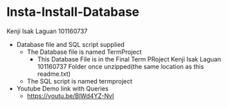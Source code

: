# Insta-Install-Database
Kenji Isak Laguan
101160737
- Database file and SQL script supplied 
	- The Database file is named TermProject
		- This Database File is in the Final Term PRoject Kenji Isak Laguan 101160737 Folder once unzipped(the same location as this readme.txt) 
	- The SQL script is named termproject
- Youtube Demo link with Queries 
	- https://youtu.be/BlWd4YZ-NvI
